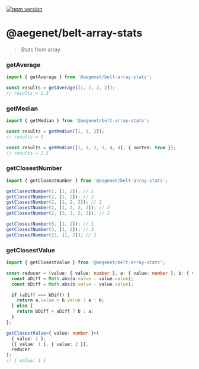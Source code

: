 [![npm version](https://img.shields.io/npm/v/@aegenet/belt-array-stats.svg)](https://www.npmjs.com/package/@aegenet/belt-array-stats)
<br>

# @aegenet/belt-array-stats

> Stats from array.

### getAverage

```typescript
import { getAverage } from '@aegenet/belt-array-stats';

const results = getAverage([1, 1, 2, 2]);
// results = 1.5
```

### getMedian

```typescript
import { getMedian } from '@aegenet/belt-array-stats';

const results = getMedian([1, 1, 2]);
// results = 1
```

```typescript
const results = getMedian([1, 1, 2, 3, 4, 4], { sorted: true });
// results = 2.5
```

### getClosestNumber

```typescript
import { getClosestNumber } from '@aegenet/belt-array-stats';

getClosestNumber(1, [1, 2]); // 1
getClosestNumber(2, [1, 2]); // 2
getClosestNumber(2, [1, 2, 3]); // 2
getClosestNumber(2, [1, 2, 2, 3]); // 2
getClosestNumber(2, [3, 1, 2, 2]); // 2

getClosestNumber(0, [1, 2]); // 1
getClosestNumber(3, [1, 2]); // 2
getClosestNumber(13, [1, 2]); // 2
```

### getClosestValue

```typescript
import { getClosestValue } from '@aegenet/belt-array-stats';

const reducer = (value: { value: number }, a: { value: number }, b: { value: number }) => {
  const aDiff = Math.abs(a.value - value.value);
  const bDiff = Math.abs(b.value - value.value);

  if (aDiff === bDiff) {
    return a.value > b.value ? a : b;
  } else {
    return bDiff < aDiff ? b : a;
  }
};

getClosestValue<{ value: number }>(
  { value: 1 },
  [{ value: 1 }, { value: 2 }],
  reducer
);
// { value: 1 }

```
